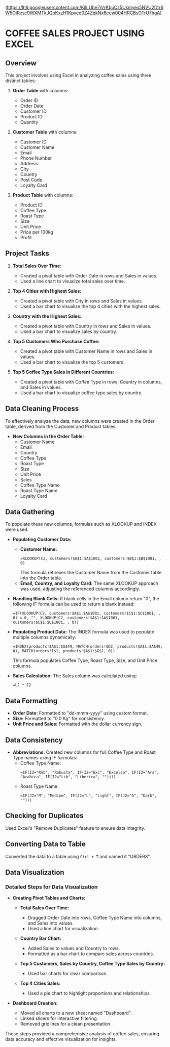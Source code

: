 (https://lh6.googleusercontent.com/KjlLUbe7iVrKbuCz5Usmyes5NVU2Dtr6W5OiResc9WXMTkJQoKxzH1Kpved0Z4ZqkNx6eew004HRCBsOTrU7hgA)
# COFFEE SALES PROJECT USING EXCEL

## Overview
This project involves using Excel in analyzing coffee sales using three distinct tables:

1. **Order Table** with columns:
   - Order ID
   - Order Date
   - Customer ID
   - Product ID
   - Quantity

2. **Customer Table** with columns:
   - Customer ID
   - Customer Name
   - Email
   - Phone Number
   - Address
   - City
   - Country
   - Post Code
   - Loyalty Card

3. **Product Table** with columns:
   - Product ID
   - Coffee Type
   - Roast Type
   - Size
   - Unit Price
   - Price per 100kg
   - Profit

## Project Tasks
1. **Total Sales Over Time:**
   - Created a pivot table with Order Date in rows and Sales in values.
   - Used a line chart to visualize total sales over time.
  
2. **Top 4 Cities with Highest Sales:**
   - Created a pivot table with City in rows and Sales in values.
   - Used a bar chart to visualize the top 4 cities with the highest sales.
  
3. **Country with the Highest Sales:**
   - Created a pivot table with Country in rows and Sales in values.
   - Used a bar chart to visualize sales by country.
  
4. **Top 5 Customers Who Purchase Coffee:**
   - Created a pivot table with Customer Name in rows and Sales in values.
   - Used a bar chart to visualize the top 5 customers.
  
5. **Top 5 Coffee Type Sales in Different Countries:**
   - Created a pivot table with Coffee Type in rows, Country in columns, and Sales in values.
   - Used a bar chart to visualize coffee type sales by country.

## Data Cleaning Process
To effectively analyze the data, new columns were created in the Order table, derived from the Customer and Product tables:

- **New Columns in the Order Table:**
  - Customer Name
  - Email
  - Country
  - Coffee Type
  - Roast Type
  - Size
  - Unit Price
  - Sales
  - Coffee Type Name
  - Roast Type Name
  - Loyalty Card

## Data Gathering
To populate these new columns, formulas such as XLOOKUP and INDEX were used.

- **Populating Customer Data:**
  - **Customer Name:**
    ```excel
    =XLOOKUP(C2, customers!$A$1:$A$1001, customers!$B$1:$B$1001, , 0)
    ```
    This formula retrieves the Customer Name from the Customer table into the Order table.
  - **Email, Country, and Loyalty Card:**
    The same XLOOKUP approach was used, adjusting the referenced columns accordingly.

- **Handling Blank Cells:**
  If blank cells in the Email column return "0", the following IF formula can be used to return a blank instead:
  ```excel
  =IF(XLOOKUP(C2, customers!$A$1:$A$1001, customers!$C$1:$C$1001, , 0) = 0, "", XLOOKUP(C2, customers!$A$1:$A$1001, customers!$C$1:$C$1001, , 0))
  ```

- **Populating Product Data:**
  The INDEX formula was used to populate multiple columns dynamically:
  ```excel
  =INDEX(products!$A$1:$G$49, MATCH(orders!$D2, products!$A$1:$A$49, 0), MATCH(orders!I$1, products!$A$1:$G$1, 0))
  ```
  This formula populates Coffee Type, Roast Type, Size, and Unit Price columns.

- **Sales Calculation:**
  The Sales column was calculated using:
  ```excel
  =L2 * E2
  ```

## Data Formatting
- **Order Date:**
  Formatted to "dd-mmm-yyyy" using custom format.
- **Size:**
  Formatted to "0.0 Kg" for consistency.
- **Unit Price and Sales:**
  Formatted with the dollar currency sign.

## Data Consistency
- **Abbreviations:**
  Created new columns for full Coffee Type and Roast Type names using IF formulas:
  - Coffee Type Name:
    ```excel
    =IF(I2="Rob", "Robusta", IF(I2="Exc", "Excelsa", IF(I2="Ara", "Arabica", IF(I2="Lib", "Liberica", ""))))
    ```
  - Roast Type Name:
    ```excel
    =IF(J2="M", "Medium", IF(J2="L", "Light", IF(J2="D", "Dark", "")))
    ```

## Checking for Duplicates
Used Excel's "Remove Duplicates" feature to ensure data integrity.

## Converting Data to Table
Converted the data to a table using `Ctrl + T` and named it "ORDERS".

## Data Visualization

### Detailed Steps for Data Visualization

- **Creating Pivot Tables and Charts:**
  - **Total Sales Over Time:**
    - Dragged Order Date into rows, Coffee Type Name into columns, and Sales into values.
    - Used a line chart for visualization.
  
  - **Country Bar Chart:**
    - Added Sales to values and Country to rows.
    - Formatted as a bar chart to compare sales across countries.
  
  - **Top 5 Customers, Sales by Country, Coffee Type Sales by Country:**
    - Used bar charts for clear comparison.
  
  - **Top 4 Cities Sales:**
    - Used a pie chart to highlight proportions and relationships.

- **Dashboard Creation:**
  - Moved all charts to a new sheet named "Dashboard".
  - Linked slicers for interactive filtering.
  - Removed gridlines for a clean presentation.

These steps provided a comprehensive analysis of coffee sales, ensuring data accuracy and effective visualization for insights.
```
